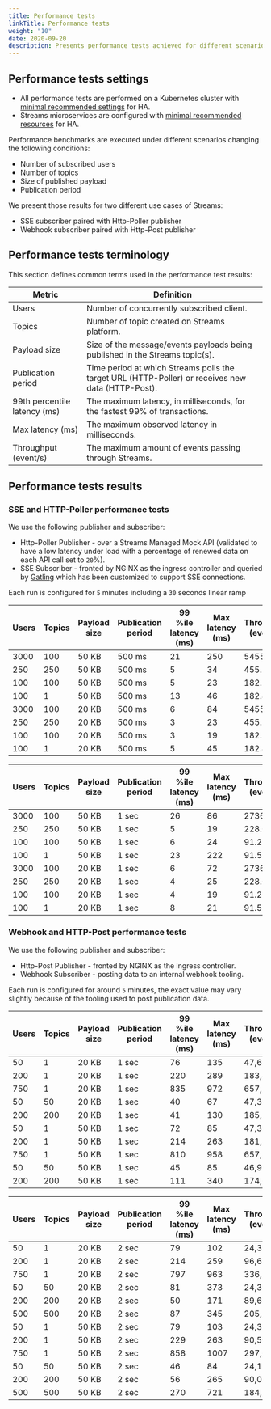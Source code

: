 ```yaml
---
title: Performance tests
linkTitle: Performance tests
weight: "10"
date: 2020-09-20
description: Presents performance tests achieved for different scenarios in HA mode.
---
```


## Performance tests settings

* All performance tests are performed on a Kubernetes cluster with [minimal recommended settings](/docs/architecture/#choice-of-runtime-infrastructure-components) for HA.
* Streams microservices are configured with [minimal recommended resources](/docs/architecture/#summary-table) for HA.

Performance benchmarks are executed under different scenarios changing the following conditions:

* Number of subscribed users
* Number of topics
* Size of published payload
* Publication period

We present those results for two different use cases of Streams:

* SSE subscriber paired with Http-Poller publisher
* Webhook subscriber paired with Http-Post publisher

## Performance tests terminology

This section defines common terms used in the performance test results:

| Metric                          | Definition                                                                     |
|---------------------------------|--------------------------------------------------------------------------------|
| Users                           | Number of concurrently subscribed client.                            |
| Topics                          | Number of topic created on Streams platform.                                   |
| Payload size                    | Size of the message/events payloads being published in the Streams topic(s).   |
| Publication period              | Time period at which Streams polls the target URL (HTTP-Poller) or receives new data (HTTP-Post). |
| 99th percentile latency (ms)    | The maximum latency, in milliseconds, for the fastest 99% of transactions.     |
| Max latency (ms)                | The maximum observed latency in milliseconds.                                  |
| Throughput (event/s)            | The maximum amount of events passing through Streams.                          |

## Performance tests results

### SSE and HTTP-Poller performance tests

We use the following publisher and subscriber:

* Http-Poller Publisher - over a Streams Managed Mock API (validated to have a low latency under load with a percentage of renewed data on each API call set to `20`%).
* SSE Subscriber - fronted by NGINX as the ingress controller and queried by [Gatling](https://gatling.io) which has been customized to support SSE connections.

Each run is configured for `5` minutes including a `30` seconds linear ramp

| Users | Topics | Payload size | Publication period | 99 %ile latency (ms) | Max latency (ms) | Throughput (event/s) |
|-------|--------|--------------|----------------|----------------------|------------------|----------------------|
| 3000  | 100    | 50 KB        | 500 ms         | 21                   | 250              | 5455.5               |
| 250   | 250    | 50 KB        | 500 ms         | 5                    | 34               | 455.3                |
| 100   | 100    | 50 KB        | 500 ms         | 5                    | 23               | 182.1                |
| 100   | 1      | 50 KB        | 500 ms         | 13                   | 46               | 182.4                |
| 3000  | 100    | 20 KB        | 500 ms         | 6                    | 84               | 5455.4               |
| 250   | 250    | 20 KB        | 500 ms         | 3                    | 23               | 455.3                |
| 100   | 100    | 20 KB        | 500 ms         | 3                    | 19               | 182.1                |
| 100   | 1      | 20 KB        | 500 ms         | 5                    | 45               | 182.4                |

| Users | Topics | Payload size | Publication period | 99 %ile latency (ms) | Max latency (ms) | Throughput (event/s) |
|-------|--------|--------------|----------------|----------------------|------------------|----------------------|
| 3000  | 100    | 50 KB        | 1 sec          | 26                   | 86               | 2736.6               |
| 250   | 250    | 50 KB        | 1 sec          | 5                    | 19               | 228.0                |
| 100   | 100    | 50 KB        | 1 sec          | 6                    | 24               | 91.2                 |
| 100   | 1      | 50 KB        | 1 sec          | 23                   | 222              | 91.5                 |
| 3000  | 100    | 20 KB        | 1 sec          | 6                    | 72               | 2736.8               |
| 250   | 250    | 20 KB        | 1 sec          | 4                    | 25               | 228.0                |
| 100   | 100    | 20 KB        | 1 sec          | 4                    | 19               | 91.2                 |
| 100   | 1      | 20 KB        | 1 sec          | 8                    | 21               | 91.5                 |

### Webhook and HTTP-Post performance tests

We use the following publisher and subscriber:

* Http-Post Publisher - fronted by NGINX as the ingress controller.
* Webhook Subscriber - posting data to an internal webhook tooling.

Each run is configured for around `5` minutes, the exact value may vary slightly because of the tooling used to post publication data.

| Users | Topics | Payload size | Publication period | 99 %ile latency (ms) | Max latency (ms) | Throughput (event/s) |
|-------|--------|--------------|--------------------|----------------------|------------------|----------------------|
| 50    | 1      | 20 KB        | 1 sec              | 76                   | 135              | 47,62                |
| 200   | 1      | 20 KB        | 1 sec              | 220                  | 289              | 183,49               |
| 750   | 1      | 20 KB        | 1 sec              | 835                  | 972              | 657,89               |
| 50    | 50     | 20 KB        | 1 sec              | 40                   | 67               | 47,39                |
| 200   | 200    | 20 KB        | 1 sec              | 41                   | 130              | 185,19               |
| 50    | 1      | 50 KB        | 1 sec              | 72                   | 85               | 47,39                |
| 200   | 1      | 50 KB        | 1 sec              | 214                  | 263              | 181,82               |
| 750   | 1      | 50 KB        | 1 sec              | 810                  | 958              | 657,89               |
| 50    | 50     | 50 KB        | 1 sec              | 45                   | 85               | 46,95                |
| 200   | 200    | 50 KB        | 1 sec              | 111                  | 340              | 174,67               |

| Users | Topics | Payload size | Publication period | 99 %ile latency (ms) | Max latency (ms) | Throughput (event/s) |
|-------|--------|--------------|--------------------|----------------------|------------------|----------------------|
| 50    | 1      | 20 KB        | 2 sec              | 79                   | 102              | 24,39                |
| 200   | 1      | 20 KB        | 2 sec              | 214                  | 259              | 96,62                |
| 750   | 1      | 20 KB        | 2 sec              | 797                  | 963              | 336,32               |
| 50    | 50     | 20 KB        | 2 sec              | 81                   | 373              | 24,39                |
| 200   | 200    | 20 KB        | 2 sec              | 50                   | 171              | 89,69                |
| 500   | 500    | 20 KB        | 2 sec              | 87                   | 345              | 205,76               |
| 50    | 1      | 50 KB        | 2 sec              | 79                   | 103              | 24,39                |
| 200   | 1      | 50 KB        | 2 sec              | 229                  | 263              | 90,50                |
| 750   | 1      | 50 KB        | 2 sec              | 858                  | 1007             | 297,62               |
| 50    | 50     | 50 KB        | 2 sec              | 46                   | 84               | 24,15                |
| 200   | 200    | 50 KB        | 2 sec              | 56                   | 265              | 90,09                |
| 500   | 500    | 50 KB        | 2 sec              | 270                  | 721              | 184,50               |
